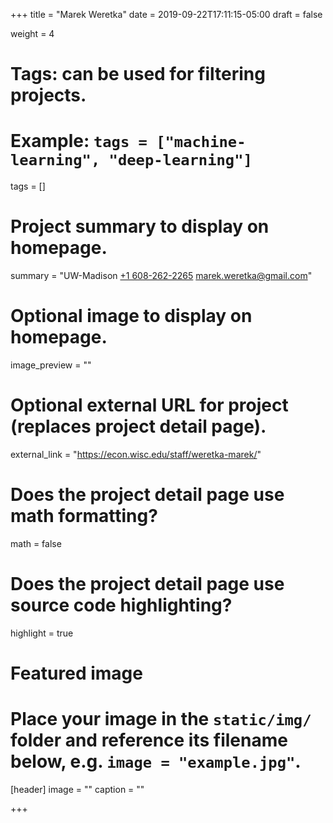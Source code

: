 +++
title = "Marek Weretka"
date = 2019-09-22T17:11:15-05:00
draft = false

weight = 4

# Tags: can be used for filtering projects.
# Example: `tags = ["machine-learning", "deep-learning"]`
tags = []

# Project summary to display on homepage.
summary = "UW-Madison [+1 608-262-2265](tel:+16082622265) [marek.weretka@gmail.com](mailto:marek.weretka@gmail.com)"

# Optional image to display on homepage.
image_preview = ""

# Optional external URL for project (replaces project detail page).
external_link = "https://econ.wisc.edu/staff/weretka-marek/"

# Does the project detail page use math formatting?
math = false

# Does the project detail page use source code highlighting?
highlight = true

# Featured image
# Place your image in the `static/img/` folder and reference its filename below, e.g. `image = "example.jpg"`.
[header]
image = ""
caption = ""

+++
